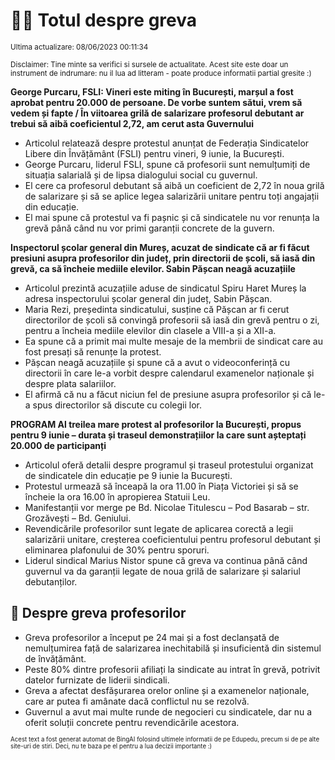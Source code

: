 # 👩‍🏫 Totul despre greva
<sub>Ultima actualizare: 08/06/2023 00:11:34</sub>

<sub>Disclaimer: Tine minte sa verifici si sursele de actualitate. Acest site este doar un instrument de indrumare: nu il lua ad litteram - poate produce informatii partial gresite :)</sub>

**George Purcaru, FSLI: Vineri este miting în București, marșul a fost aprobat pentru 20.000 de persoane. De vorbe suntem sătui, vrem să vedem și fapte / În viitoarea grilă de salarizare profesorul debutant ar trebui să aibă coeficientul 2,72, am cerut asta Guvernului**
- Articolul relatează despre protestul anunțat de Federația Sindicatelor Libere din Învățământ (FSLI) pentru vineri, 9 iunie, la București.
- George Purcaru, liderul FSLI, spune că profesorii sunt nemulțumiți de situația salarială și de lipsa dialogului social cu guvernul.
- El cere ca profesorul debutant să aibă un coeficient de 2,72 în noua grilă de salarizare și să se aplice legea salarizării unitare pentru toți angajații din educație.
- El mai spune că protestul va fi pașnic și că sindicatele nu vor renunța la grevă până când nu vor primi garanții concrete de la guvern.

**Inspectorul școlar general din Mureș, acuzat de sindicate că ar fi făcut presiuni asupra profesorilor din județ, prin directorii de școli, să iasă din grevă, ca să încheie mediile elevilor. Sabin Pășcan neagă acuzațiile**
- Articolul prezintă acuzațiile aduse de sindicatul Spiru Haret Mureș la adresa inspectorului școlar general din județ, Sabin Pășcan.
- Maria Rezi, președinta sindicatului, susține că Pășcan ar fi cerut directorilor de școli să convingă profesorii să iasă din grevă pentru o zi, pentru a încheia mediile elevilor din clasele a VIII-a și a XII-a.
- Ea spune că a primit mai multe mesaje de la membrii de sindicat care au fost presați să renunțe la protest.
- Pășcan neagă acuzațiile și spune că a avut o videoconferință cu directorii în care le-a vorbit despre calendarul examenelor naționale și despre plata salariilor.
- El afirmă că nu a făcut niciun fel de presiune asupra profesorilor și că le-a spus directorilor să discute cu colegii lor.

**PROGRAM Al treilea mare protest al profesorilor la București, propus pentru 9 iunie – durata și traseul demonstrațiilor la care sunt așteptați 20.000 de participanți**
- Articolul oferă detalii despre programul și traseul protestului organizat de sindicatele din educație pe 9 iunie la București.
- Protestul urmează să înceapă la ora 11.00 în Piața Victoriei și să se încheie la ora 16.00 în apropierea Statuii Leu.
- Manifestanții vor merge pe Bd. Nicolae Titulescu – Pod Basarab – str. Grozăvești – Bd. Geniului.
- Revendicările profesorilor sunt legate de aplicarea corectă a legii salarizării unitare, creșterea coeficientului pentru profesorul debutant și eliminarea plafonului de 30% pentru sporuri.
- Liderul sindical Marius Nistor spune că greva va continua până când guvernul va da garanții legate de noua grilă de salarizare și salariul debutanților.

## 🏫 Despre greva profesorilor
- Greva profesorilor a început pe 24 mai și a fost declanșată de nemulțumirea față de salarizarea inechitabilă și insuficientă din sistemul de învățământ.
- Peste 80% dintre profesorii afiliați la sindicate au intrat în grevă, potrivit datelor furnizate de liderii sindicali.
- Greva a afectat desfășurarea orelor online și a examenelor naționale, care ar putea fi amânate dacă conflictul nu se rezolvă.
- Guvernul a avut mai multe runde de negocieri cu sindicatele, dar nu a oferit soluții concrete pentru revendicările acestora.


<sub><sub>Acest text a fost generat automat de BingAI folosind ultimele informatii de pe Edupedu, precum si de pe alte site-uri de stiri. Deci, nu te baza pe el pentru a lua decizii importante :)</sub></sub>